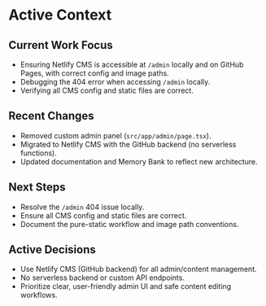 # Active Context

## Current Work Focus

- Ensuring Netlify CMS is accessible at `/admin` locally and on GitHub Pages, with correct config and image paths.
- Debugging the 404 error when accessing `/admin` locally.
- Verifying all CMS config and static files are correct.

## Recent Changes

- Removed custom admin panel (`src/app/admin/page.tsx`).
- Migrated to Netlify CMS with the GitHub backend (no serverless functions).
- Updated documentation and Memory Bank to reflect new architecture.

## Next Steps

- Resolve the `/admin` 404 issue locally.
- Ensure all CMS config and static files are correct.
- Document the pure-static workflow and image path conventions.

## Active Decisions

- Use Netlify CMS (GitHub backend) for all admin/content management.
- No serverless backend or custom API endpoints.
- Prioritize clear, user-friendly admin UI and safe content editing workflows.
